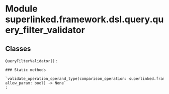 Module superlinked.framework.dsl.query.query_filter_validator
=============================================================

Classes
-------

`QueryFilterValidator()`
:   

    ### Static methods

    `validate_operation_operand_type(comparison_operation: superlinked.framework.common.interface.comparison_operand.ComparisonOperation, allow_param: bool) ‑> None`
    :